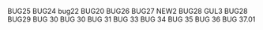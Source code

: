 BUG25
BUG24
bug22
BUG20
BUG26
BUG27
NEW2
BUG28
GUL3
BUG28
BUG29
BUG 30
BUG 30
BUG 31
BUG 33
BUG 34
BUG 35
BUG 36
BUG 37.01

